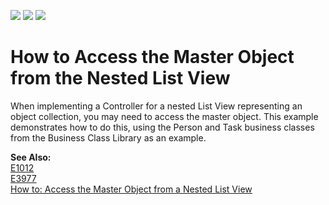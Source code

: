 <!-- default badges list -->
![](https://img.shields.io/endpoint?url=https://codecentral.devexpress.com/api/v1/VersionRange/128587040/18.1.3%2B)
[![](https://img.shields.io/badge/Open_in_DevExpress_Support_Center-FF7200?style=flat-square&logo=DevExpress&logoColor=white)](https://supportcenter.devexpress.com/ticket/details/E950)
[![](https://img.shields.io/badge/📖_How_to_use_DevExpress_Examples-e9f6fc?style=flat-square)](https://docs.devexpress.com/GeneralInformation/403183)
<!-- default badges end -->
# How to Access the Master Object from the Nested List View


<p>When implementing a Controller for a nested List View representing an object collection, you may need to access the master object. This example demonstrates how to do this, using the Person and Task business classes from the Business Class Library as an example.
<p><strong>See Also:</strong><br />
<a href="https://github.com/DevExpress-Examples/how-to-access-the-master-detailview-information-from-a-nested-listview-controller-e1012">E1012</a><br>
<a href="https://github.com/DevExpress-Examples/how-to-access-a-nested-listview-from-the-parent-detailviews-controller-and-vice-versa-e3977">E3977</a><br>
<a href="http://documentation.devexpress.com/#Xaf/CustomDocument3161"><u>How to: Access the Master Object from a Nested List View</u></a>
<br/>



